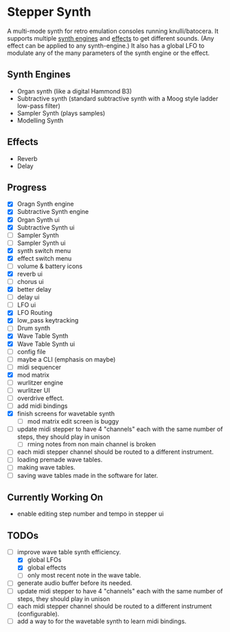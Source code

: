 # Stepper Synth

A multi-mode synth for retro emulation consoles running knulli/batocera. It supports multiple [synth engines](#synth-engines) and [effects](#effects) to get different sounds. (Any effect can be applied to any synth-engine.) It also has a global LFO to modulate any of the many parameters of the synth engine or the effect.

## Synth Engines

- Organ synth (like a digital Hammond B3)
- Subtractive synth (standard subtractive synth with a Moog style ladder low-pass filter)
- Sampler Synth (plays samples)
- Modelling Synth

## Effects

- Reverb
- Delay

## Progress

- [x] Oragn Synth engine
- [x] Subtractive Synth engine
- [x] Organ Synth ui
- [x] Subtractive Synth ui
- [ ] Sampler Synth
- [ ] Sampler Synth ui
- [x] synth switch menu
- [x] effect switch menu
- [ ] volume & battery icons
- [x] reverb ui
- [ ] chorus ui
- [x] better delay
- [ ] delay ui
- [ ] LFO ui
- [x] LFO Routing
- [x] low_pass keytracking
- [ ] Drum synth
- [x] Wave Table Synth
- [x] Wave Table Synth ui
- [ ] config file
- [ ] maybe a CLI (emphasis on maybe)
- [ ] midi sequencer
- [x] mod matrix
- [ ] wurlitzer engine
- [ ] wurlitzer UI
- [ ] overdrive effect.
- [ ] add midi bindings
- [x] finish screens for wavetable synth
  - [ ] mod matrix edit screen is buggy
- [ ] update midi stepper to have 4 "channels" each with the same number of steps, they should play in unison
  - [ ] rming notes from non main channel is broken
- [ ] each midi stepper channel should be routed to a different instrument.
- [ ] loading premade wave tables.
- [ ] making wave tables.
- [ ] saving wave tables made in the software for later.

## Currently Working On

- enable editing step number and tempo in stepper ui 

## TODOs

- [ ] improve wave table synth efficiency.
  - [x] global LFOs 
  - [x] global effects 
  - [ ] only most recent note in the wave table.
- [ ] generate audio buffer before its needed.
- [ ] update midi stepper to have 4 "channels" each with the same number of steps, they should play in unison
- [ ] each midi stepper channel should be routed to a different instrument (configurable).
- [ ] add a way to for the wavetable synth to learn midi bindings.
